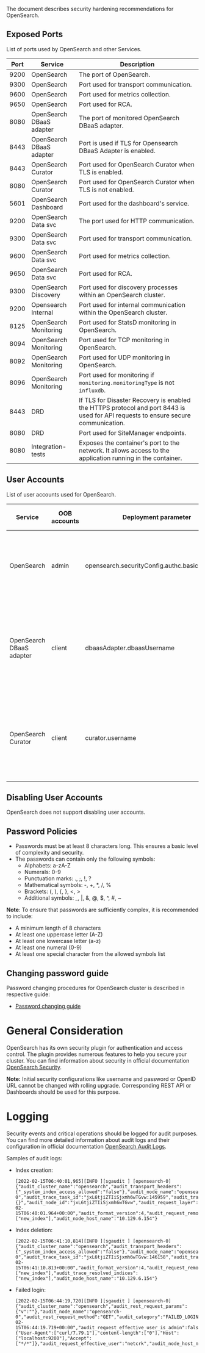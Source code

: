 The document describes security hardening recommendations for OpenSearch.

## Exposed Ports

List of ports used by OpenSearch and other Services. 

| Port | Service                  | Description                                                                                                                       |
|------|--------------------------|-----------------------------------------------------------------------------------------------------------------------------------|
| 9200 | OpenSearch               | The port of OpenSearch.                                                                                                           |
| 9300 | OpenSearch               | Port used for transport communication.                                                                                            |
| 9600 | OpenSearch               | Port used for metrics collection.                                                                                                 |
| 9650 | OpenSearch               | Port used for RCA.                                                                                                                |
| 8080 | OpenSearch DBaaS adapter | The port of monitored OpenSearch DBaaS adapter.                                                                                   |
| 8443 | OpenSearch DBaaS adapter | Port is used if TLS for Opensearch DBaaS Adapter is enabled.                                                                      |
| 8443 | OpenSearch Curator       | Port used for OpenSearch Curator when TLS is enabled.                                                                             |
| 8080 | OpenSearch Curator       | Port used for OpenSearch Curator when TLS is not enabled.                                                                         |
| 5601 | OpenSearch Dashboard     | Port used for the dashboard's service.                                                                                            |
| 9200 | OpenSearch Data svc      | The port used for HTTP communication.                                                                                             |
| 9300 | OpenSearch Data svc      | Port used for transport communication.                                                                                            |
| 9600 | OpenSearch Data svc      | Port used for metrics collection.                                                                                                 |
| 9650 | OpenSearch Data svc      | Port used for RCA.                                                                                                                |
| 9300 | OpenSearch Discovery     | Port used for discovery processes within an OpenSearch cluster.                                                                   |
| 9200 | Opensearch Internal      | Port used for internal communication within the OpenSearch cluster.                                                               |
| 8125 | OpenSearch Monitoring    | Port used for StatsD monitoring in OpenSearch.                                                                                    |
| 8094 | OpenSearch Monitoring    | Port used for TCP monitoring in OpenSearch.                                                                                       |
| 8092 | OpenSearch Monitoring    | Port used for UDP monitoring in OpenSearch.                                                                                       |
| 8096 | OpenSearch Monitoring    | Port used for monitoring if `monitoring.monitoringType` is not `influxdb`.                                                        |
| 8443 | DRD                      | If TLS for Disaster Recovery is enabled the HTTPS protocol and port 8443 is used for API requests to ensure secure communication. |
| 8080 | DRD                      | Port used for SiteManager endpoints.                                                                                              |
| 8080 | Integration-tests        | Exposes the container's port to the network. It allows access to the application running in the container.                        |

## User Accounts

List of user accounts used for OpenSearch.

| Service                  | OOB accounts | Deployment parameter                           | Is Break Glass account | Can be blocked | Can be deleted | Comment                                                                                                             |
|--------------------------|--------------|------------------------------------------------|------------------------|----------------|----------------|---------------------------------------------------------------------------------------------------------------------|
| OpenSearch               | admin        | opensearch.securityConfig.authc.basic.username | yes                    | no             | no             | The default admin user. There is no default value, the name must be specified during deploy.                        |
| OpenSearch DBaaS adapter | client       | dbaasAdapter.dbaasUsername                     | no                     | yes            | yes            | The name of the OpenSearch DBaaS adapter user. There is no default value, the name must be specified during deploy. |
| OpenSearch Curator       | client       | curator.username                               | no                     | yes            | yes            | The name of the OpenSearch Curator API user. There is no default value, the name must be specified during deploy.   |

## Disabling User Accounts

OpenSearch does not support disabling user accounts.

## Password Policies

* Passwords must be at least 8 characters long. This ensures a basic level of complexity and security.
* The passwords can contain only the following symbols:
    * Alphabets: a-zA-Z
    * Numerals: 0-9
    * Punctuation marks: ., ;, !, ?
    * Mathematical symbols: -, +, *, /, %
    * Brackets: (, ), {, }, <, >
    * Additional symbols: _, |, &, @, $, ^, #, ~

**Note**: To ensure that passwords are sufficiently complex, it is recommended to include:

* A minimum length of 8 characters
* At least one uppercase letter (A-Z)
* At least one lowercase letter (a-z)
* At least one numeral (0-9)
* At least one special character from the allowed symbols list

## Changing password guide

Password changing procedures for OpenSearch cluster is described in respective guide:

* [Password changing guide](/docs/public/password-changing.md)

# General Consideration

OpenSearch has its own security plugin for authentication and access control. The plugin provides numerous features to help you secure your cluster.
You can find information about security in official documentation [OpenSearch Security](https://opensearch.org/docs/latest/security-plugin/index/).

**Note:** Initial security configurations like username and password or OpenID URL cannot be changed with rolling upgrade.
Corresponding REST API or Dashboards should be used for this purpose.

# Logging

Security events and critical operations should be logged for audit purposes. You can find more detailed information
about audit logs and their configuration in official documentation [OpenSearch Audit Logs](https://opensearch.org/docs/latest/security-plugin/audit-logs/index/).

Samples of audit logs:

* Index creation:

  ```text
  [2022-02-15T06:40:01,965][INFO ][sgaudit ] [opensearch-0] {"audit_cluster_name":"opensearch","audit_transport_headers":{"_system_index_access_allowed":"false"},"audit_node_name":"opensearch-0","audit_trace_task_id":"jxL6tjiZTIiSjxmh6wTGvw:145959","audit_transport_request_type":"CreateIndexRequest","audit_category":"INDEX_EVENT","audit_request_origin":"REST","audit_request_body":"{}","audit_node_id":"jxL6tjiZTIiSjxmh6wTGvw","audit_request_layer":"TRANSPORT","@timestamp":"2022-02-15T06:40:01.964+00:00","audit_format_version":4,"audit_request_remote_address":"127.0.0.1","audit_request_privilege":"indices:admin/create","audit_node_host_address":"10.129.6.154","audit_request_effective_user":"netcrk","audit_trace_indices":["new_index"],"audit_node_host_name":"10.129.6.154"}
  ```

* Index deletion:

  ```text
  [2022-02-15T06:41:10,814][INFO ][sgaudit ] [opensearch-0] {"audit_cluster_name":"opensearch","audit_transport_headers":{"_system_index_access_allowed":"false"},"audit_node_name":"opensearch-0","audit_trace_task_id":"jxL6tjiZTIiSjxmh6wTGvw:146158","audit_transport_request_type":"DeleteIndexRequest","audit_category":"INDEX_EVENT","audit_request_origin":"REST","audit_node_id":"jxL6tjiZTIiSjxmh6wTGvw","audit_request_layer":"TRANSPORT","@timestamp":"2022-02-15T06:41:10.813+00:00","audit_format_version":4,"audit_request_remote_address":"127.0.0.1","audit_request_privilege":"indices:admin/delete","audit_node_host_address":"10.129.6.154","audit_request_effective_user":"netcrk","audit_trace_indices":["new_index"],"audit_trace_resolved_indices":["new_index"],"audit_node_host_name":"10.129.6.154"}
  ```

* Failed login:

  ```text
  [2022-02-15T06:44:19,720][INFO ][sgaudit ] [opensearch-0] {"audit_cluster_name":"opensearch","audit_rest_request_params":{"v":""},"audit_node_name":"opensearch-0","audit_rest_request_method":"GET","audit_category":"FAILED_LOGIN","audit_request_origin":"REST","audit_node_id":"jxL6tjiZTIiSjxmh6wTGvw","audit_request_layer":"REST","audit_rest_request_path":"/_cat/indices","@timestamp":"2022-02-15T06:44:19.719+00:00","audit_request_effective_user_is_admin":false,"audit_format_version":4,"audit_request_remote_address":"127.0.0.1","audit_node_host_address":"10.129.6.154","audit_rest_request_headers":{"User-Agent":["curl/7.79.1"],"content-length":["0"],"Host":["localhost:9200"],"Accept":["*/*"]},"audit_request_effective_user":"netcrk","audit_node_host_name":"10.129.6.154"}
  ```
